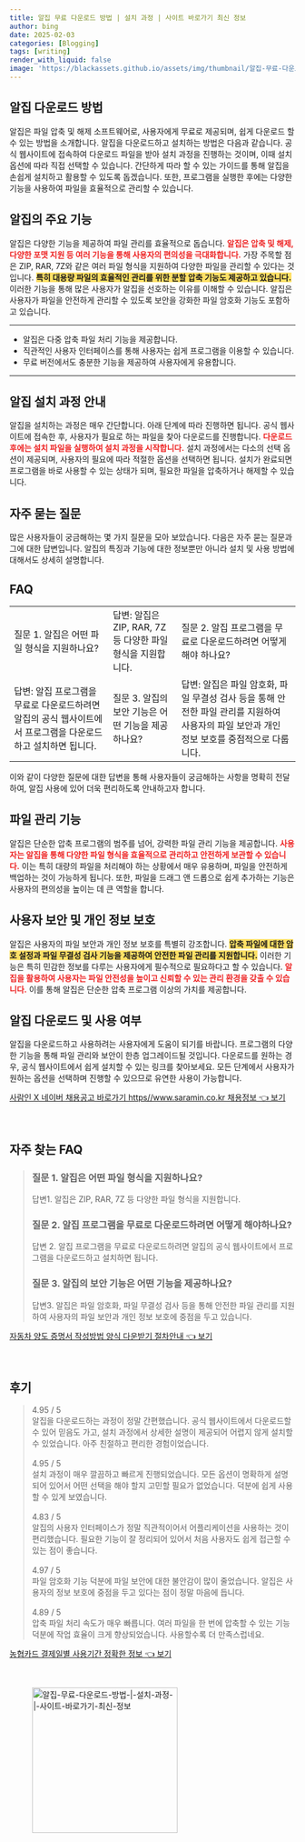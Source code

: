 ```yaml
---
title: 알집 무료 다운로드 방법 | 설치 과정 | 사이트 바로가기 최신 정보
author: bing
date: 2025-02-03
categories: [Blogging]
tags: [writing]
render_with_liquid: false
image: 'https://blackassets.github.io/assets/img/thumbnail/알집-무료-다운로드-방법-|-설치-과정-|-사이트-바로가기-최신-정보.webp'
---
```

<h2 id='알집다운로드방법'>알집 다운로드 방법</h2>

<p>알집은 파일 압축 및 해제 소프트웨어로, 사용자에게 무료로 제공되며, 쉽게 다운로드 할 수 있는 방법을 소개합니다. 알집을 다운로드하고 설치하는 방법은 다음과 같습니다. 공식 웹사이트에 접속하여 다운로드 파일을 받아 설치 과정을 진행하는 것이며, 이때 설치 옵션에 따라 직접 선택할 수 있습니다. 간단하게 따라 할 수 있는 가이드를 통해 알집을 손쉽게 설치하고 활용할 수 있도록 돕겠습니다. 또한, 프로그램을 실행한 후에는 다양한 기능을 사용하여 파일을 효율적으로 관리할 수 있습니다.</p>

<h2 id='알집주요기능'>알집의 주요 기능</h2>

<p>알집은 다양한 기능을 제공하여 파일 관리를 효율적으로 돕습니다. <b><span style="color: #ee2323;">알집은 압축 및 해제, 다양한 포맷 지원 등 여러 기능을 통해 사용자의 편의성을 극대화합니다.</span></b> 가장 주목할 점은 ZIP, RAR, 7Z와 같은 여러 파일 형식을 지원하여 다양한 파일을 관리할 수 있다는 것입니다. <b><span style="background-color: #ffe066;">특히 대용량 파일의 효율적인 관리를 위한 분할 압축 기능도 제공하고 있습니다.</span></b> 이러한 기능을 통해 많은 사용자가 알집을 선호하는 이유를 이해할 수 있습니다. 알집은 사용자가 파일을 안전하게 관리할 수 있도록 보안을 강화한 파일 암호화 기능도 포함하고 있습니다.</p>

<hr />

<ul>
    <li>알집은 다중 압축 파일 처리 기능을 제공합니다.</li>
    <li>직관적인 사용자 인터페이스를 통해 사용자는 쉽게 프로그램을 이용할 수 있습니다.</li>
    <li>무료 버전에서도 충분한 기능을 제공하여 사용자에게 유용합니다.</li>
</ul>

<hr />

<h2 id='알집설치과정'>알집 설치 과정 안내</h2>

<p>알집을 설치하는 과정은 매우 간단합니다. 아래 단계에 따라 진행하면 됩니다. 공식 웹사이트에 접속한 후, 사용자가 필요로 하는 파일을 찾아 다운로드를 진행합니다. <b><span style="color: #ee2323;">다운로드 후에는 설치 파일을 실행하여 설치 과정을 시작합니다.</span></b> 설치 과정에서는 다소의 선택 옵션이 제공되며, 사용자의 필요에 따라 적절한 옵션을 선택하면 됩니다. 설치가 완료되면 프로그램을 바로 사용할 수 있는 상태가 되며, 필요한 파일을 압축하거나 해제할 수 있습니다.</p>

<h2 id='자주묻는질문'>자주 묻는 질문</h2>

<p>많은 사용자들이 궁금해하는 몇 가지 질문을 모아 보았습니다. 다음은 자주 묻는 질문과 그에 대한 답변입니다. 알집의 특징과 기능에 대한 정보뿐만 아니라 설치 및 사용 방법에 대해서도 상세히 설명합니다.</p>

<h2 id='FAQ'>FAQ</h2>

<table>
    <tr>
        <td>질문 1. 알집은 어떤 파일 형식을 지원하나요?</td>
        <td>답변: 알집은 ZIP, RAR, 7Z 등 다양한 파일 형식을 지원합니다.</td>
        <td>질문 2. 알집 프로그램을 무료로 다운로드하려면 어떻게 해야 하나요?</td>
    </tr>
    <tr>
        <td>답변: 알집 프로그램을 무료로 다운로드하려면 알집의 공식 웹사이트에서 프로그램을 다운로드하고 설치하면 됩니다.</td>
        <td>질문 3. 알집의 보안 기능은 어떤 기능을 제공하나요?</td>
        <td>답변: 알집은 파일 암호화, 파일 무결성 검사 등을 통해 안전한 파일 관리를 지원하여 사용자의 파일 보안과 개인 정보 보호를 중점적으로 다룹니다.</td>
    </tr>
</table>

<p>이와 같이 다양한 질문에 대한 답변을 통해 사용자들이 궁금해하는 사항을 명확히 전달하여, 알집 사용에 있어 더욱 편리하도록 안내하고자 합니다.</p>

<h2 id='파일관리기능'>파일 관리 기능</h2>

<p>알집은 단순한 압축 프로그램의 범주를 넘어, 강력한 파일 관리 기능을 제공합니다. <b><span style="color: #ee2323;">사용자는 알집을 통해 다양한 파일 형식을 효율적으로 관리하고 안전하게 보관할 수 있습니다.</span></b> 이는 특히 대량의 파일을 처리해야 하는 상황에서 매우 유용하며, 파일을 안전하게 백업하는 것이 가능하게 됩니다. 또한, 파일을 드래그 앤 드롭으로 쉽게 추가하는 기능은 사용자의 편의성을 높이는 데 큰 역할을 합니다.</p>

<h2 id='사용자보안'>사용자 보안 및 개인 정보 보호</h2>

<p>알집은 사용자의 파일 보안과 개인 정보 보호를 특별히 강조합니다. <b><span style="background-color: #ffe066;">압축 파일에 대한 암호 설정과 파일 무결성 검사 기능을 제공하여 안전한 파일 관리를 지원합니다.</span></b> 이러한 기능은 특히 민감한 정보를 다루는 사용자에게 필수적으로 필요하다고 할 수 있습니다. <b><span style="color: #ee2323;">알집을 활용하여 사용자는 파일 안전성을 높이고 신뢰할 수 있는 관리 환경을 갖출 수 있습니다.</span></b> 이를 통해 알집은 단순한 압축 프로그램 이상의 가치를 제공합니다.</p>

<h2 id='알집다운로드여부'>알집 다운로드 및 사용 여부</h2>

<p>알집을 다운로드하고 사용하려는 사용자에게 도움이 되기를 바랍니다. 프로그램의 다양한 기능을 통해 파일 관리와 보안이 한층 업그레이드될 것입니다. 다운로드를 원하는 경우, 공식 웹사이트에서 쉽게 설치할 수 있는 링크를 찾아보세요. 모든 단계에서 사용자가 원하는 옵션을 선택하며 진행할 수 있으므로 유연한 사용이 가능합니다.</p>
<p><a class="click-button" title="사람인 X 네이버 채용공고 바로가기 https//www.saramin.co.kr 채용정보" href="https://blackassets.github.io/posts/%EC%82%AC%EB%9E%8C%EC%9D%B8-X-%EB%84%A4%EC%9D%B4%EB%B2%84-%EC%B1%84%EC%9A%A9%EA%B3%B5%EA%B3%A0-%EB%B0%94%EB%A1%9C%EA%B0%80%EA%B8%B0-httpswww.saramin.co.kr-%EC%B1%84%EC%9A%A9%EC%A0%95%EB%B3%B4/" rel="dofollow">사람인 X 네이버 채용공고 바로가기 https//www.saramin.co.kr 채용정보 👈 보기</a></p><br>
<h2 id='자주_찾는_FAQ'>자주 찾는 FAQ</h2>
<div itemscope="" itemtype="https://schema.org/FAQPage"> 
<blockquote> 
<div itemscope="" itemprop="mainEntity" itemtype="https://schema.org/Question"> 
<h3 itemprop="name">질문 1. 알집은 어떤 파일 형식을 지원하나요? </h3> 
<div itemscope="" itemprop="acceptedAnswer" itemtype="https://schema.org/Answer"> 
<span itemprop="text"> 
<p>답변1. 알집은 ZIP, RAR, 7Z 등 다양한 파일 형식을 지원합니다.</p> 
</span> 
</div> 
</div> 
<div itemscope="" itemprop="mainEntity" itemtype="https://schema.org/Question"> 
<h3 itemprop="name">질문 2. 알집 프로그램을 무료로 다운로드하려면 어떻게 해야하나요? </h3> 
<div itemscope="" itemprop="acceptedAnswer" itemtype="https://schema.org/Answer"> 
<span itemprop="text"> 
<p>답변 2. 알집 프로그램을 무료로 다운로드하려면 알집의 공식 웹사이트에서 프로그램을 다운로드하고 설치하면 됩니다.</p> 
</span> 
</div> 
</div> 
<div itemscope="" itemprop="mainEntity" itemtype="https://schema.org/Question"> 
<h3 itemprop="name">질문 3. 알집의 보안 기능은 어떤 기능을 제공하나요?</h3> 
<div itemscope="" itemprop="acceptedAnswer" itemtype="https://schema.org/Answer"> 
<span itemprop="text"> 
<p>답변3. 알집은 파일 암호화, 파일 무결성 검사 등을 통해 안전한 파일 관리를 지원하여 사용자의 파일 보안과 개인 정보 보호에 중점을 두고 있습니다.</p> 
</span> 
</div> 
</div> 
</blockquote> 
</div>
<p><a class="click-button" title="자동차 양도 증명서 작성방법 양식 다운받기 절차안내" href="https://blackassets.github.io/posts/%EC%9E%90%EB%8F%99%EC%B0%A8-%EC%96%91%EB%8F%84-%EC%A6%9D%EB%AA%85%EC%84%9C-%EC%9E%91%EC%84%B1%EB%B0%A9%EB%B2%95-%EC%96%91%EC%8B%9D-%EB%8B%A4%EC%9A%B4%EB%B0%9B%EA%B8%B0-%EC%A0%88%EC%B0%A8%EC%95%88%EB%82%B4/" rel="dofollow">자동차 양도 증명서 작성방법 양식 다운받기 절차안내 👈 보기</a></p><br>
<h2 id='후기'>후기</h2>
<div itemscope itemtype="https://schema.org/Product">
  <blockquote>
  <div itemprop="review" itemscope itemtype="https://schema.org/Review">
      <div itemprop="reviewRating" itemscope itemtype="https://schema.org/Rating"> <span itemprop="ratingValue">4.95</span> / <span itemprop="bestRating">5</span> </div>
      <span itemprop="reviewBody">알집을 다운로드하는 과정이 정말 간편했습니다. 공식 웹사이트에서 다운로드할 수 있어 믿음도 가고, 설치 과정에서 상세한 설명이 제공되어 어렵지 않게 설치할 수 있었습니다. 아주 친절하고 편리한 경험이었습니다.</span>
  </div>
  <br>
  <div itemprop="review" itemscope itemtype="https://schema.org/Review">
      <div itemprop="reviewRating" itemscope itemtype="https://schema.org/Rating"> <span itemprop="ratingValue">4.95</span> / <span itemprop="bestRating">5</span> </div>
      <span itemprop="reviewBody">설치 과정이 매우 깔끔하고 빠르게 진행되었습니다. 모든 옵션이 명확하게 설명되어 있어서 어떤 선택을 해야 할지 고민할 필요가 없었습니다. 덕분에 쉽게 사용할 수 있게 보였습니다.</span>
  </div>
  <br>
  <div itemprop="review" itemscope itemtype="https://schema.org/Review">
      <div itemprop="reviewRating" itemscope itemtype="https://schema.org/Rating"> <span itemprop="ratingValue">4.83</span> / <span itemprop="bestRating">5</span> </div>
      <span itemprop="reviewBody">알집의 사용자 인터페이스가 정말 직관적이어서 어플리케이션을 사용하는 것이 편리했습니다. 필요한 기능이 잘 정리되어 있어서 처음 사용자도 쉽게 접근할 수 있는 점이 좋습니다.</span>
  </div>
  <br>
  <div itemprop="review" itemscope itemtype="https://schema.org/Review">
      <div itemprop="reviewRating" itemscope itemtype="https://schema.org/Rating"> <span itemprop="ratingValue">4.97</span> / <span itemprop="bestRating">5</span> </div>
      <span itemprop="reviewBody">파일 암호화 기능 덕분에 파일 보안에 대한 불안감이 많이 줄었습니다. 알집은 사용자의 정보 보호에 중점을 두고 있다는 점이 정말 마음에 듭니다.</span>
  </div>
  <br>
  <div itemprop="review" itemscope itemtype="https://schema.org/Review">
      <div itemprop="reviewRating" itemscope itemtype="https://schema.org/Rating"> <span itemprop="ratingValue">4.89</span> / <span itemprop="bestRating">5</span> </div>
      <span itemprop="reviewBody">압축 파일 처리 속도가 매우 빠릅니다. 여러 파일을 한 번에 압축할 수 있는 기능 덕분에 작업 효율이 크게 향상되었습니다. 사용할수록 더 만족스럽네요.</span>
  </div>
  </blockquote>
</div>
<p><a class="click-button" title="농협카드 결제일별 사용기간 정확한 정보" href="https://blackassets.github.io/posts/%EB%86%8D%ED%98%91%EC%B9%B4%EB%93%9C-%EA%B2%B0%EC%A0%9C%EC%9D%BC%EB%B3%84-%EC%82%AC%EC%9A%A9%EA%B8%B0%EA%B0%84-%EC%A0%95%ED%99%95%ED%95%9C-%EC%A0%95%EB%B3%B4/" rel="dofollow">농협카드 결제일별 사용기간 정확한 정보 👈 보기</a></p><br>
<figure class="image"><img src="https://blackassets.github.io/assets/img/thumbnail/알집-무료-다운로드-방법-|-설치-과정-|-사이트-바로가기-최신-정보.webp" alt="알집-무료-다운로드-방법-|-설치-과정-|-사이트-바로가기-최신-정보" width="256" height="256"></figure>